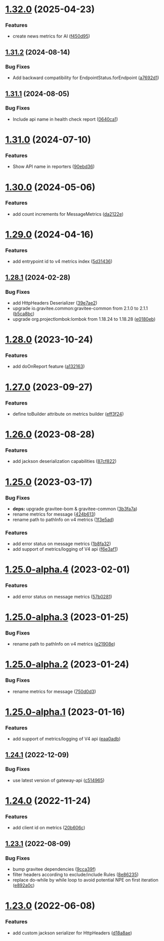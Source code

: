 # [1.32.0](https://github.com/gravitee-io/gravitee-reporter-api/compare/1.31.2...1.32.0) (2025-04-23)


### Features

* create news metrics for AI ([f450d95](https://github.com/gravitee-io/gravitee-reporter-api/commit/f450d95135533d6725916b86a55c6139dce5123c))

## [1.31.2](https://github.com/gravitee-io/gravitee-reporter-api/compare/1.31.1...1.31.2) (2024-08-14)


### Bug Fixes

* Add backward compatibility for EndpointStatus.forEndpoint ([a7692d1](https://github.com/gravitee-io/gravitee-reporter-api/commit/a7692d1766d06f02527c27c7f70554f9c5cdd629))

## [1.31.1](https://github.com/gravitee-io/gravitee-reporter-api/compare/1.31.0...1.31.1) (2024-08-05)


### Bug Fixes

* Include api name in health check report ([0640ca1](https://github.com/gravitee-io/gravitee-reporter-api/commit/0640ca10f2ef1e0a96dae28ecf83333e3fed05c3))

# [1.31.0](https://github.com/gravitee-io/gravitee-reporter-api/compare/1.30.0...1.31.0) (2024-07-10)


### Features

* Show API name in reporters ([90ebd36](https://github.com/gravitee-io/gravitee-reporter-api/commit/90ebd3600cd9e2cd86b34aa120a2574cc4460018))

# [1.30.0](https://github.com/gravitee-io/gravitee-reporter-api/compare/1.29.0...1.30.0) (2024-05-06)


### Features

* add count increments for MessageMetrics ([da2122e](https://github.com/gravitee-io/gravitee-reporter-api/commit/da2122ed493cb2f934b894ca997b76c87f03671d))

# [1.29.0](https://github.com/gravitee-io/gravitee-reporter-api/compare/1.28.1...1.29.0) (2024-04-16)


### Features

* add entrypoint id to v4 metrics index ([5d31436](https://github.com/gravitee-io/gravitee-reporter-api/commit/5d31436a873711e6efd95bf69ca0a31cfa78792f))

## [1.28.1](https://github.com/gravitee-io/gravitee-reporter-api/compare/1.28.0...1.28.1) (2024-02-28)


### Bug Fixes

* add HttpHeaders Deserializer ([39e7ae2](https://github.com/gravitee-io/gravitee-reporter-api/commit/39e7ae257aa2c5ff196985a524b814421d299bdd))
* upgrade io.gravitee.common:gravitee-common from 2.1.0 to 2.1.1 ([b5ca8bc](https://github.com/gravitee-io/gravitee-reporter-api/commit/b5ca8bc9d76a813242e9a3c493aacc4055a67d31))
* upgrade org.projectlombok:lombok from 1.18.24 to 1.18.28 ([e0180eb](https://github.com/gravitee-io/gravitee-reporter-api/commit/e0180ebe512665fbabc14b93a0c95d9d4d021afe))

# [1.28.0](https://github.com/gravitee-io/gravitee-reporter-api/compare/1.27.0...1.28.0) (2023-10-24)


### Features

* add doOnReport feature ([a132163](https://github.com/gravitee-io/gravitee-reporter-api/commit/a132163882d85da0f880ab874e2f27ed4a7a33cb))

# [1.27.0](https://github.com/gravitee-io/gravitee-reporter-api/compare/1.26.0...1.27.0) (2023-09-27)


### Features

* define toBuilder attribute on metrics builder ([eff3f24](https://github.com/gravitee-io/gravitee-reporter-api/commit/eff3f24c110053457c0771dc4d946c9c6ba00a6d))

# [1.26.0](https://github.com/gravitee-io/gravitee-reporter-api/compare/1.25.0...1.26.0) (2023-08-28)


### Features

* add jackson deserialization capabilities ([87cf822](https://github.com/gravitee-io/gravitee-reporter-api/commit/87cf822c1f728a84af2451586563dbfc1392dfa3))

# [1.25.0](https://github.com/gravitee-io/gravitee-reporter-api/compare/1.24.1...1.25.0) (2023-03-17)


### Bug Fixes

* **deps:** upgrade gravitee-bom & gravitee-common ([3b3fa7a](https://github.com/gravitee-io/gravitee-reporter-api/commit/3b3fa7af307a110604e50d428154bf48fde95252))
* rename metrics for message ([424b613](https://github.com/gravitee-io/gravitee-reporter-api/commit/424b613706d63d91c0cfff53fa9f4eb93962d4f5))
* rename path to pathInfo on v4 metrics ([1f3e5ad](https://github.com/gravitee-io/gravitee-reporter-api/commit/1f3e5add6ff32a91feb5fab4d12229498ada930a))


### Features

* add error status on message metrics ([1b8fa32](https://github.com/gravitee-io/gravitee-reporter-api/commit/1b8fa32a0135a9141b7264b09f9342f5c2185af3))
* add support of metrics/logging of V4 api ([f6e3af1](https://github.com/gravitee-io/gravitee-reporter-api/commit/f6e3af17eecee44c2bbdf50a0e9f569d9f28eaef))

# [1.25.0-alpha.4](https://github.com/gravitee-io/gravitee-reporter-api/compare/1.25.0-alpha.3...1.25.0-alpha.4) (2023-02-01)


### Features

* add error status on message metrics ([57b0281](https://github.com/gravitee-io/gravitee-reporter-api/commit/57b0281247317bd332146e66a9fab7a5ff07dd0b))

# [1.25.0-alpha.3](https://github.com/gravitee-io/gravitee-reporter-api/compare/1.25.0-alpha.2...1.25.0-alpha.3) (2023-01-25)


### Bug Fixes

* rename path to pathInfo on v4 metrics ([e21908e](https://github.com/gravitee-io/gravitee-reporter-api/commit/e21908e28fdf6d7a7aa238114858669fbc40e4bb))

# [1.25.0-alpha.2](https://github.com/gravitee-io/gravitee-reporter-api/compare/1.25.0-alpha.1...1.25.0-alpha.2) (2023-01-24)


### Bug Fixes

* rename metrics for message ([750d0d3](https://github.com/gravitee-io/gravitee-reporter-api/commit/750d0d354846afea3b6ba9e3d82a3564969b830a))

# [1.25.0-alpha.1](https://github.com/gravitee-io/gravitee-reporter-api/compare/1.24.1...1.25.0-alpha.1) (2023-01-16)


### Features

* add support of metrics/logging of V4 api ([eaa0adb](https://github.com/gravitee-io/gravitee-reporter-api/commit/eaa0adbec15be14aa7e5a2059bc6591e40433e2d))

## [1.24.1](https://github.com/gravitee-io/gravitee-reporter-api/compare/1.24.0...1.24.1) (2022-12-09)


### Bug Fixes

* use latest version of gateway-api ([c514965](https://github.com/gravitee-io/gravitee-reporter-api/commit/c51496520cbde5c31058a33664a76d7f417a3b78))

# [1.24.0](https://github.com/gravitee-io/gravitee-reporter-api/compare/1.23.1...1.24.0) (2022-11-24)


### Features

* add client id on metrics ([20b606c](https://github.com/gravitee-io/gravitee-reporter-api/commit/20b606cf5a83a358d7376bb314f527341b4b4cb2))

## [1.23.1](https://github.com/gravitee-io/gravitee-reporter-api/compare/1.23.0...1.23.1) (2022-08-09)


### Bug Fixes

* bump gravitee dependencies ([9cca39f](https://github.com/gravitee-io/gravitee-reporter-api/commit/9cca39f2a32c15367c195dee45af13c4e9d4a208))
* filter headers according to exclude/include Rules ([8e86235](https://github.com/gravitee-io/gravitee-reporter-api/commit/8e86235b213d2831e088058378581332b85bf91d))
* replace do-while by while loop to avoid potential NPE on first iteration ([e892a0c](https://github.com/gravitee-io/gravitee-reporter-api/commit/e892a0c796d226065be83200b44f3b393d9dfa63))

# [1.23.0](https://github.com/gravitee-io/gravitee-reporter-api/compare/1.22.0...1.23.0) (2022-06-08)


### Features

* add custom jackson serializer for HttpHeaders ([d18a8ae](https://github.com/gravitee-io/gravitee-reporter-api/commit/d18a8ae6ce9d91ed1341fe0c83e4912bab6973f0))
